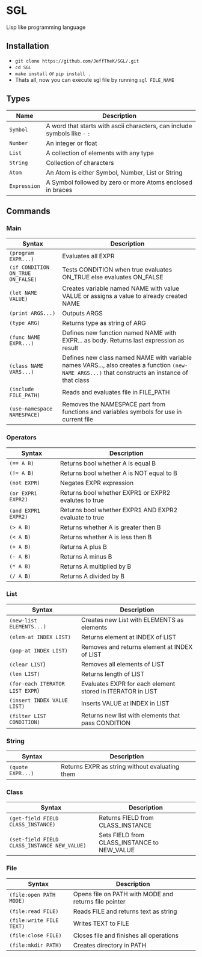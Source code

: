 # SGL

Lisp like programming language

## Installation

* `git clone https://github.com/JeffTheK/SGL/.git`
* `cd SGL`
* `make install` or `pip install .`
* Thats all, now you can execute sgl file by running `sgl FILE_NAME`

## Types

|Name|Description|
|---|---|
|`Symbol`| A word that starts with ascii characters, can include symbols like `-` `:` |
|`Number`| An integer or float |
|`List`| A collection of elements with any type |
|`String`| Collection of characters |
|`Atom`| An Atom is either Symbol, Number, List or String |
|`Expression`| A Symbol followed by zero or more Atoms enclosed in braces |

## Commands

### Main

|Syntax|Description|
|---|---|
|`(program EXPR...)`|Evaluates all EXPR|
|`(if CONDITION ON_TRUE ON_FALSE)`|Tests CONDITION when true evaluates ON_TRUE else evaluates ON_FALSE|
|`(let NAME VALUE)`|Creates variable named NAME with value VALUE or assigns a value to already created NAME|
|`(print ARGS...)`| Outputs ARGS |
|`(type ARG)`| Returns type as string of ARG |
|`(func NAME EXPR...)` | Defines new function named NAME with EXPR... as body. Returns last expression as result |
|`(class NAME VARS...)`| Defines new class named NAME with variable names VARS..., also creates a function `(new-NAME ARGS...)` that constructs an instance of that class |
|`(include FILE_PATH)` | Reads and evaluates file in FILE_PATH |
|`(use-namespace NAMESPACE)` | Removes the NAMESPACE part from functions and variables symbols for use in current file |

### Operators

|Syntax|Description|
|------|-----------|
|`(== A B)`| Returns bool whether A is equal B |
|`(!= A B)`| Returns bool whether A is NOT equal to B |
|`(not EXPR)`| Negates EXPR expression |
|`(or EXPR1 EXPR2)`| Returns bool whether EXPR1 or EXPR2 evalutes to true |
|`(and EXPR1 EXPR2)`| Returns bool whether EXPR1 AND EXPR2 evaluate to true |
|`(> A B)`| Returns whether A is greater then B |
|`(< A B)`| Returns whether A is less then B |
|`(+ A B)`| Returns A plus B |
|`(- A B)`| Returns A minus B |
|`(* A B)`| Returns A multiplied by B |
|`(/ A B)`| Returns A divided by B |

### List

|Syntax|Description|
|------|-----------|
|`(new-list ELEMENTS...)`| Creates new List with ELEMENTS as elements|
|`(elem-at INDEX LIST)`| Returns element at INDEX of LIST|
|`(pop-at INDEX LIST)`| Removes and returns element at INDEX of LIST|
|`(clear LIST`)| Removes all elements of LIST|
|`(len LIST)`| Returns length of LIST|
|`(for-each ITERATOR LIST EXPR`)| Evaluates EXPR for each element stored in ITERATOR in LIST |
|`(insert INDEX VALUE LIST)` | Inserts VALUE at INDEX in LIST |
|`(filter LIST CONDITION)` | Returns new list with elements that pass CONDITION |

### String

|Syntax|Description|
|------|-----------|
|`(quote EXPR...)`| Returns EXPR as string without evaluating them |

### Class

|Syntax|Description|
|------|-----------|
|`(get-field FIELD CLASS_INSTANCE)`| Returns FIELD from CLASS_INSTANCE |
|`(set-field FIELD CLASS_INSTANCE NEW_VALUE)` | Sets FIELD from CLASS_INSTANCE to NEW_VALUE |

### File
|Syntax|Description|
|------|-----------|
|`(file:open PATH MODE)` | Opens file on PATH with MODE and returns file pointer |
|`(file:read FILE)` | Reads FILE and returns text as string |
|`(file:write FILE TEXT)` | Writes TEXT to FILE |
|`(file:close FILE)` | Closes file and finishes all operations |
|`(file:mkdir PATH)` | Creates directory in PATH |
